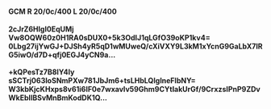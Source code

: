 #### GCM R 20/0c/400 L 20/0c/400
**2cJrZ6Hlgl0EqUMj**<br/>**Vw8OQW60z0H1RA0sDUX0+5k3OdIJ1qLGfO39oKP1kv4=**<br/>**0Lbg27ijYwGJ+DJSh4yR5qD1wMUweQ/cXiVXY9L3kM1xYcnG9GaLbX7lRG5iwO/d7D+qfj0EGJ4yCN9a...**<br/><br/>
**+kQPesTz7B8IY4Iy**<br/>**sSCTrj063IoSNmPXw781JbJm6+tsLHbLQlgIneFlbNY=**<br/>**W3kbKjcKHxps8v61i6IF0e7wxavIv59Ghm9CYtIakUrGf/9CrxzsIPnP9ZDvWkEbIlBSvMnBmKodDK1Q...**